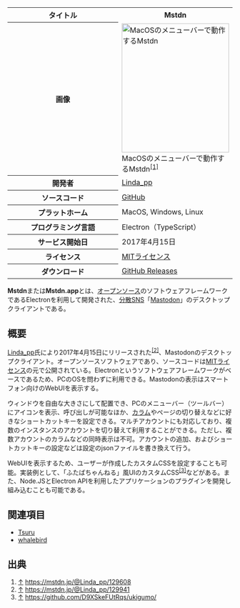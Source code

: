 <div>

<table>
<colgroup>
<col style="width: 50%" />
<col style="width: 50%" />
</colgroup>
<tbody>
<tr class="header">
<th>タイトル</th>
<th>Mstdn</th>
</tr>

<tr class="odd">
<th>画像</th>
<td><a href="/%E3%83%95%E3%82%A1%E3%82%A4%E3%83%AB:Mstdnapp-ss2017415.jpg" title="MacOSのメニューバーで動作するMstdn"><img src="/images/thumb/d/d7/Mstdnapp-ss2017415.jpg/240px-Mstdnapp-ss2017415.jpg" srcset="/images/d/d7/Mstdnapp-ss2017415.jpg 1.5x" width="240" height="289" alt="MacOSのメニューバーで動作するMstdn" /></a><br />
MacOSのメニューバーで動作するMstdn<sup><a href="#cite_note-1">[1]</a></sup></td>
</tr>
<tr class="even">
<th scope="row">開発者</th>
<td><a href="https://mstdn.jp/@Linda_pp" rel="nofollow">Linda_pp</a></td>
</tr>
<tr class="odd">
<th scope="row">ソースコード</th>
<td><a href="https://github.com/rhysd/Mstdn" rel="nofollow">GitHub</a></td>
</tr>
<tr class="even">
<th scope="row">プラットホーム</th>
<td>MacOS, Windows, Linux</td>
</tr>
<tr class="odd">
<th scope="row">プログラミング言語</th>
<td>Electron（TypeScript）</td>
</tr>
<tr class="even">
<th scope="row">サービス開始日</th>
<td>2017年4月15日</td>
</tr>
<tr class="odd">
<th scope="row">ライセンス</th>
<td><a href="/MIT%E3%83%A9%E3%82%A4%E3%82%BB%E3%83%B3%E3%82%B9" title="MITライセンス">MITライセンス</a></td>
</tr>
<tr class="even">
<th scope="row">ダウンロード</th>
<td><a href="https://github.com/rhysd/Mstdn/releases" rel="nofollow">GitHub Releases</a></td>
</tr>
</tbody>
</table>

  
**Mstdn**または**Mstdn.app**とは、[オープンソース](/%E3%82%AA%E3%83%BC%E3%83%97%E3%83%B3%E3%82%BD%E3%83%BC%E3%82%B9 "オープンソース")のソフトウェアフレームワークであるElectronを利用して開発された、[分散SNS](/%E5%88%86%E6%95%A3SNS "分散SNS")「[Mastodon](/Mastodon "Mastodon")」のデスクトップクライアントである。

## 概要

<a href="https://mstdn.jp/@Linda_pp" rel="nofollow">Linda_pp</a>氏により2017年4月15日にリリースされた<sup>[\[2\]](#cite_note-2)</sup>、Mastodonのデスクトップクライアント。オープンソースソフトウェアであり、ソースコードは[MITライセンス](/MIT%E3%83%A9%E3%82%A4%E3%82%BB%E3%83%B3%E3%82%B9 "MITライセンス")の元で公開されている。Electronというソフトウェアフレームワークがベースであるため、PCのOSを問わずに利用できる。Mastodonの表示はスマートフォン向けのWebUIを表示する。

ウィンドウを自由な大きさにして配置でき、PCのメニューバー（ツールバー）にアイコンを表示、呼び出しが可能なほか、[カラム](/%E3%82%AB%E3%83%A9%E3%83%A0 "カラム")やページの切り替えなどに好きなショートカットキーを設定できる。マルチアカウントにも対応しており、複数のインスタンスのアカウントを切り替えて利用することができる。ただし、複数アカウントのカラムなどの同時表示は不可。アカウントの追加、およびショートカットキーの設定などは設定のjsonファイルを書き換えて行う。

WebUIを表示するため、ユーザーが作成したカスタムCSSを設定することも可能。実装例として、「ふたばちゃんねる」風UIのカスタムCSS<sup>[\[3\]](#cite_note-3)</sup>などがある。また、Node.JSとElectron APIを利用したアプリケーションのプラグインを開発し組み込むことも可能である。

## 関連項目

-   [Tsuru](/Tsuru "Tsuru")
-   [whalebird](/Whalebird "Whalebird")

## 出典

<div>

1.  [↑](#cite_ref-1) <a href="https://mstdn.jp/@Linda_pp/129608" rel="nofollow">https://mstdn.jp/@Linda_pp/129608</a>
2.  [↑](#cite_ref-2) <a href="https://mstdn.jp/@Linda_pp/129941" rel="nofollow">https://mstdn.jp/@Linda_pp/129941</a>
3.  [↑](#cite_ref-3) <a href="https://github.com/D9XSkeFUtRqs/ukigumo/" rel="nofollow">https://github.com/D9XSkeFUtRqs/ukigumo/</a>

</div>

</div>
